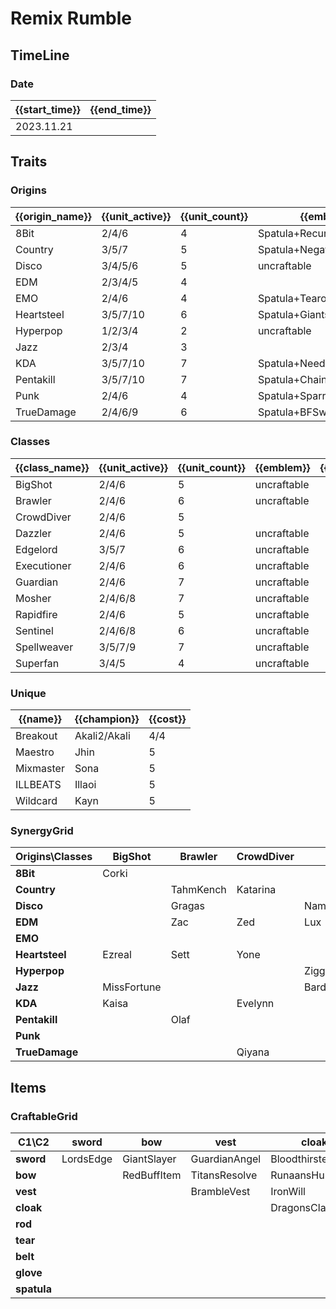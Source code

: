 # Remix Rumble

## TimeLine
### Date
| {{start_time}} | {{end_time}} |
| -              | -            |
| 2023.11.21     |              |

## Traits
### Origins
| {{origin_name}} | {{unit_active}} | {{unit_count}} | {{emblem}}                 | {{desc}} |
| -               | -               | -              | -                          | -        |
| 8Bit            | 2/4/6           | 4              | Spatula+RecurveBow         |          |
| Country         | 3/5/7           | 5              | Spatula+NegatronCloak      |          |
| Disco           | 3/4/5/6         | 5              | uncraftable                |          |
| EDM             | 2/3/4/5         | 4              |                            |          |
| EMO             | 2/4/6           | 4              | Spatula+Tearofthegoddess   |          |
| Heartsteel      | 3/5/7/10        | 6              | Spatula+GiantsBelt         |          |
| Hyperpop        | 1/2/3/4         | 2              | uncraftable                |          |
| Jazz            | 2/3/4           | 3              |                            |          |
| KDA             | 3/5/7/10        | 7              | Spatula+NeedlesslyLargeRod |          |
| Pentakill       | 3/5/7/10        | 7              | Spatula+ChainVest          |          |
| Punk            | 2/4/6           | 4              | Spatula+SparringGloves     |          |
| TrueDamage      | 2/4/6/9         | 6              | Spatula+BFSword            |          |

### Classes
| {{class_name}} | {{unit_active}} | {{unit_count}} | {{emblem}}  | {{desc}} |
| -              | -               | -              | -           | -        |
| BigShot        | 2/4/6           | 5              | uncraftable |          |
| Brawler        | 2/4/6           | 6              | uncraftable |          |
| CrowdDiver     | 2/4/6           | 5              |             |          |
| Dazzler        | 2/4/6           | 5              | uncraftable |          |
| Edgelord       | 3/5/7           | 6              | uncraftable |          |
| Executioner    | 2/4/6           | 6              | uncraftable |          |
| Guardian       | 2/4/6           | 7              | uncraftable |          |
| Mosher         | 2/4/6/8         | 7              | uncraftable |          |
| Rapidfire      | 2/4/6           | 5              | uncraftable |          |
| Sentinel       | 2/4/6/8         | 6              | uncraftable |          |
| Spellweaver    | 3/5/7/9         | 7              | uncraftable |          |
| Superfan       | 3/4/5           | 4              | uncraftable |          |

### Unique
| {{name}}  | {{champion}} | {{cost}} |
| -         | -            | -        |
| Breakout  | Akali2/Akali | 4/4      |
| Maestro   | Jhin         | 5        |
| Mixmaster | Sona         | 5        |
| ILLBEATS  | Illaoi       | 5        |
| Wildcard  | Kayn         | 5        |

### SynergyGrid
| ****Origins\Classes**** | **BigShot** | **Brawler** | **CrowdDiver** | **Dazzler**      | **Edgelord** | **Executioner** | **Guardian** | **Mosher**  | **Rapidfire** | **Sentinel** | **Spellweaver** | **Superfan** |
| -                       | -           | -           | -              | -                | -            | -               | -            | -           | -             | -            | -               | -            |
| **8Bit**                | Corki       |             |                |                  | Riven        |                 |              |             | Caitlyn       | Garen        |                 |              |
| **Country**             |             | TahmKench   | Katarina       |                  |              | Samira          | Thresh       | Urgot       |               |              |                 |              |
| **Disco**               |             | Gragas      |                | Nami/TwistedFate |              |                 | Taric        |             |               | Blitzcrank   | Gragas          |              |
| **EDM**                 |             | Zac         | Zed            | Lux              |              |                 |              | Jax         |               |              |                 |              |
| **EMO**                 |             |             |                |                  |              | Vex             | Amumu        | Poppy       |               |              | Annie           |              |
| **Heartsteel**          | Ezreal      | Sett        | Yone           |                  | Kayn/Yone    |                 |              | Sett        | Aphelios      | KSante       |                 |              |
| **Hyperpop**            |             |             |                | Ziggs            |              |                 |              |             |               |              | Lulu            |              |
| **Jazz**                | MissFortune |             |                | Bard             |              |                 |              |             | Lucian        |              |                 |              |
| **KDA**                 | Kaisa       |             | Evelynn        |                  |              | Akali2          | Neeko        |             |               | Lillia       | Ahri/Seraphine  | Lillia/Neeko |
| **Pentakill**           |             | Olaf        |                |                  | Kayle/Viego  | Karthus         | Yorick       | Gnar/Yorick |               | Mordekaiser  |                 | Gnar         |
| **Punk**                |             |             |                |                  |              | Twitch          | Pantheon     | Vi          | Jinx          |              |                 |              |
| **TrueDamage**          |             |             | Qiyana         |                  | Yasuo        | Akali           | Kennen       |             | Senna         | Ekko         | Ekko            | Kennen       |

## Items
### CraftableGrid
| ****C1\C2**** | **sword** | **bow**     | **vest**      | **cloak**        | **rod**           | **tear**      | **belt**       | **glove**      | **spatula**      |
| -             | -         | -           | -             | -                | -                 | -             | -              | -              | -                |
| **sword**     | LordsEdge | GiantSlayer | GuardianAngel | Bloodthirster    | HextechGunblade   | SpearofShojin | SteraksGage    | InfinityEdge   | TrueDamageEmblem |
| **bow**       |           | RedBuffItem | TitansResolve | RunaansHurricane | GuinsoosRageblade | StatikkShiv   | NashorsTooth   | LastWhisper    | 8BitEmblem       |
| **vest**      |           |             | BrambleVest   | IronWill         | Crownguard        | Fimbulwinter  | SunfireCape    | SteadfastHeart | PentakillEmblem  |
| **cloak**     |           |             |               | DragonsClaw      | IonicSpark        | AdaptiveHelm  | Evenshroud     | Quicksilver    | CountryEmblem    |
| **rod**       |           |             |               |                  | RabadonsDeathcap  | LudensEcho    | Morellonomicon | ArcaneGauntlet | KDAEmblem        |
| **tear**      |           |             |               |                  |                   | BlueSentinel  | Redemption     | HandofJustice  | EmoEmblem        |
| **belt**      |           |             |               |                  |                   |               | WarmogsArmor   | Guardbreaker   | HeartsteelEmblem |
| **glove**     |           |             |               |                  |                   |               |                | ThiefsGloves   | PunkEmblem       |
| **spatula**   |           |             |               |                  |                   |               |                |                | ForceofNature    |